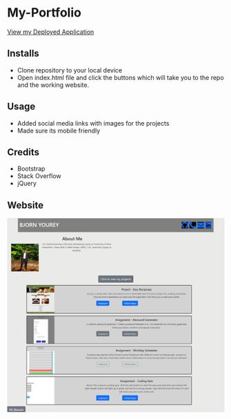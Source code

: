 # My-Portfolio
<a href="https://byourey.github.io/My-Portfolio/">View my Deployed Application</a>

## Installs
* Clone repository to your local device
* Open index.html file and click the buttons which will take you to the repo and the working website.

## Usage
* Added social media links with images for the projects
* Made sure its mobile friendly

## Credits
* Bootstrap
* Stack Overflow 
* jQuery

## Website
![Image of website](https://github.com/byourey/My-Portfolio/blob/main/Images/portfolio%20website.jpg)
